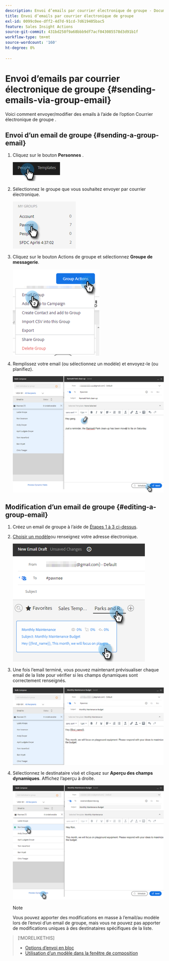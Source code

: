 ```yaml
---
description: Envoi d’emails par courrier électronique de groupe - Documents Marketo - Documentation du produit
title: Envoi d’emails par courrier électronique de groupe
exl-id: 0099c0ee-dff2-4d7d-91cd-7d619405bac5
feature: Sales Insight Actions
source-git-commit: 431bd258f9a68bbb9df7acf043085578d3d91b1f
workflow-type: tm+mt
source-wordcount: '160'
ht-degree: 0%

---
```


# Envoi d’emails par courrier électronique de groupe {#sending-emails-via-group-email}

Voici comment envoyer/modifier des emails à l’aide de l’option Courrier électronique de groupe .

## Envoi d’un email de groupe {#sending-a-group-email}

1. Cliquez sur le bouton **Personnes** .

   ![](assets/sending-emails-via-group-email-1.png)

1. Sélectionnez le groupe que vous souhaitez envoyer par courrier électronique.

   ![](assets/sending-emails-via-group-email-2.png)

1. Cliquez sur le bouton Actions de groupe et sélectionnez **Groupe de messagerie**.

   ![](assets/sending-emails-via-group-email-3.png)

1. Remplissez votre email (ou sélectionnez un modèle) et envoyez-le (ou planifiez).

   ![](assets/sending-emails-via-group-email-4.png)

## Modification d’un email de groupe {#editing-a-group-email}

1. Créez un email de groupe à l’aide de [Étapes 1 à 3 ci-dessus](#sending-a-group-email).

1. [Choisir un modèle](/help/marketo/product-docs/marketo-sales-insight/actions/email/using-the-compose-window/using-a-template-in-the-compose-window.md)ou renseignez votre adresse électronique.

   ![](assets/sending-emails-via-group-email-5.png)

1. Une fois l’email terminé, vous pouvez maintenant prévisualiser chaque email de la liste pour vérifier si les champs dynamiques sont correctement renseignés.

   ![](assets/sending-emails-via-group-email-6.png)

1. Sélectionnez le destinataire visé et cliquez sur **Aperçu des champs dynamiques**. Affichez l’aperçu à droite.

   ![](assets/sending-emails-via-group-email-7.png)

   >[!NOTE]
   >
   >Vous pouvez apporter des modifications en masse à l’email/au modèle lors de l’envoi d’un email de groupe, mais vous ne pouvez pas apporter de modifications uniques à des destinataires spécifiques de la liste.

>[!MORELIKETHIS]
>
>* [Options d’envoi en bloc](/help/marketo/product-docs/marketo-sales-insight/actions/email/using-the-compose-window/bulk-emailing-options.md)
>* [Utilisation d’un modèle dans la fenêtre de composition](/help/marketo/product-docs/marketo-sales-insight/actions/email/using-the-compose-window/using-a-template-in-the-compose-window.md)
